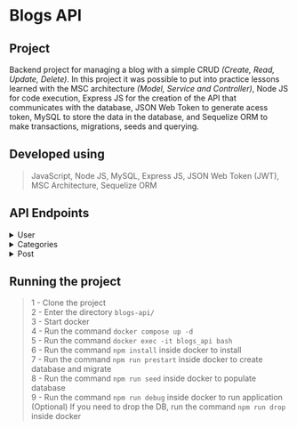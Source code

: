 # Blogs API

## Project

Backend project for managing a blog with a simple CRUD _(Create, Read, Update, Delete)_. In this project it was possible to put into practice lessons learned with the MSC architecture _(Model, Service and Controller)_, Node JS for code execution, Express JS for the creation of the API that communicates with the database, JSON Web Token to generate acess token, MySQL to store the data in the database, and Sequelize ORM to make transactions, migrations, seeds and querying.

## Developed using
> JavaScript, Node JS, MySQL, Express JS, JSON Web Token (JWT), MSC Architecture, Sequelize ORM

## API Endpoints

<details closed>
  <summary>User</summary>

  - Create new user
  
  > ```
  > Method: POST
  > Endpoint: /user
  > ```
  > ```json
  > Body example:
  > {
  >  "displayName": "username example",
  >  "email": "example@email.com",
  >  "password": "pass_example",
  >  "image": "https://picsum.photos/1920/1080"
  > }
  > ```
  
  - Login user

  > ```
  > Method: POST
  > Endpoint: /login
  > ```
  > ```json
  > Body example:
  > {
  >  "email": "example@email.com",
  >  "password": "pass_example",
  > }
  > ```
 
  - Get all users

  > ```
  > Method: GET
  > Endpoint: /user
  > Header - authorization: place_user_token (token generated in POST /login or POST /user)
  > ```

 - Get user by ID

  > ```
  > Method: GET
  > Endpoint: /user/:id
  > Header - authorization: place_user_token (token generated in POST /login or POST /user)
  > ```

  - Delete user

  > ```
  > Method: DELETE
  > Endpoint: /user/me
  > Header - authorization: place_user_token (token generated in POST /login or POST /user)
  > ```
</details>

<details closed>
  <summary>Categories</summary>

  - Get all categories
  
  > ```
  > Method: GET
  > Endpoint: /categories
  > Header - authorization: place_user_token (token generated in POST /login or POST /user)
  > ```
  
  - Create category

  > ```
  > Method: POST
  > Endpoint: /categories
  > Header - authorization: place_user_token (token generated in POST /login or POST /user)
  > ```
  > ```json
  > Body example:
  > {
  >  "name": "category_name",
  > }
  > ```
</details>

<details closed>
  <summary>Post</summary>

  - Get all posts
  
  > ```
  > Method: GET
  > Endpoint: /post
  > Header - authorization: place_user_token (token generated in POST /login or POST /user)
  > ```
  
  - Get post by ID
  
  > ```
  > Method: GET
  > Endpoint: /post/:id
  > Header - authorization: place_user_token (token generated in POST /login or POST /user)
  > ```
  
  - Search post by query
  
  > ```
  > Method: GET
  > Endpoint: /post/search?q={search_query}
  > Header - authorization: place_user_token (token generated in POST /login or POST /user)
  > ```
  
  - Create post

  > ```
  > Method: POST
  > Endpoint: /post
  > Header - authorization: place_user_token (token generated in POST /login or POST /user)
  > ```
  > ```json
  > Body example:
  > {
  >  "title": "new title example",
  >  "content": "new content example",
  >  "categoryIds": [1, 2]
  > }
  > ```
  
  - Update post
  
  > ```
  > Method: PUT
  > Endpoint: /post/:id
  > Header - authorization: place_user_token (token generated in POST /login or POST /user)
  > ```
  > ```json
  > Body example:
  > {
  >  "title": "updated title example",
  >  "content": "updated content example"
  > }
  > ```
  
   - Delete post
  
  > ```
  > Method: DELETE
  > Endpoint: /post/:id
  > Header - authorization: place_user_token (token generated in POST /login or POST /user)
  > ```
</details>

## Running the project
> 1 - Clone the project <br>
> 2 - Enter the directory `blogs-api/` <br>
> 3 - Start docker <br>
> 4 - Run the command `docker compose up -d` <br>
> 5 - Run the command `docker exec -it blogs_api bash` <br>
> 6 - Run the command `npm install` inside docker to install <br>
> 7 - Run the command `npm run prestart` inside docker to create database and migrate <br>
> 8 - Run the command `npm run seed` inside docker to populate database <br>
> 9 - Run the command `npm run debug` inside docker to run application <br>
(Optional)
> If you need to drop the DB, run the command `npm run drop` inside docker
